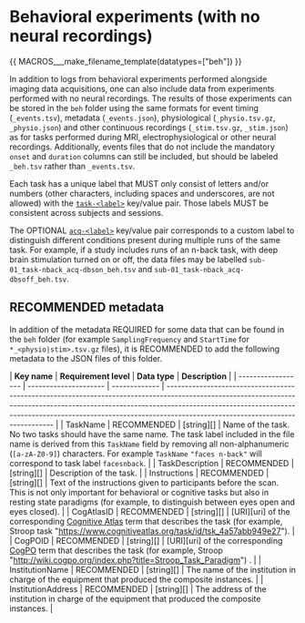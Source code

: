 # Behavioral experiments (with no neural recordings)

{{ MACROS___make_filename_template(datatypes=["beh"]) }}

In addition to logs from behavioral experiments performed alongside imaging data
acquisitions, one can also include data from experiments performed with no neural
recordings.
The results of those experiments can be stored in the `beh` folder using the same
formats for event timing (`_events.tsv`), metadata (`_events.json`),
physiological (`_physio.tsv.gz`, `_physio.json`)
and other continuous recordings (`_stim.tsv.gz`, `_stim.json`)
as for tasks performed during MRI, electrophysiological or other neural recordings.
Additionally, events files that do not include the mandatory `onset` and
`duration` columns can still be included, but should be labeled `_beh.tsv`
rather than `_events.tsv`.

Each task has a unique label that MUST only consist of letters and/or numbers
(other characters, including spaces and underscores, are not allowed) with the
[`task-<label>`](../99-appendices/09-entities.md#task) key/value pair.
Those labels MUST be consistent across subjects and sessions.

The OPTIONAL [`acq-<label>`](../99-appendices/09-entities.md#acq) key/value pair corresponds to a custom label to
distinguish different conditions present during multiple runs of the same task.
For example, if a study includes runs of an n-back task, with deep brain
stimulation turned on or off, the data files may be labelled
`sub-01_task-nback_acq-dbson_beh.tsv` and `sub-01_task-nback_acq-dbsoff_beh.tsv`.

## RECOMMENDED metadata

In addition of the metadata REQUIRED for some data that can be found in the `beh` folder
(for example `SamplingFrequency` and `StartTime` for `*_<physio|stim>.tsv.gz` files),
it is RECOMMENDED to add the following metadata to the JSON files of this folder.

| **Key name**       | **Requirement level** | **Data type** | **Description**
                                                               |
| ------------------ | --------------------- | ------------- | ----------------------------------------------------------------------------------------------------------------------------------------------------------------------------------------------------------------------------------------------------------------------------------------- |
| TaskName           | RECOMMENDED           | [string][]    | Name of the task. No two tasks should have the same name. The task label included in the file name is derived from this `TaskName` field by removing all non-alphanumeric (`[a-zA-Z0-9]`) characters. For example `TaskName` `"faces n-back"` will correspond to task label `facesnback`. |
| TaskDescription    | RECOMMENDED           | [string][]    | Description of the task.                                                                                                                                                                                                                                                                  |
| Instructions       | RECOMMENDED           | [string][]    | Text of the instructions given to participants before the scan. This is not only important for behavioral or cognitive tasks but also in resting state paradigms (for example, to distinguish between eyes open and eyes closed).                                                         |
| CogAtlasID         | RECOMMENDED           | [string][]    | [URI][uri] of the corresponding [Cognitive Atlas](https://www.cognitiveatlas.org/) term that describes the task (for example, Stroop task "<https://www.cognitiveatlas.org/task/id/tsk_4a57abb949e27>").                                                                                  |
| CogPOID            | RECOMMENDED           | [string][]    | [URI][uri] of the corresponding [CogPO](http://www.cogpo.org/) term that describes the task (for example, Stroop "<http://wiki.cogpo.org/index.php?title=Stroop_Task_Paradigm>") .                                                                                                        |
| InstitutionName    | RECOMMENDED           | [string][]    | The name of the institution in charge of the equipment that produced the composite instances.                                                                                                                                                                                             |
| InstitutionAddress | RECOMMENDED           | [string][]    | The address of the institution in charge of the equipment that produced the composite instances.                                                                                                                                                                                          |
